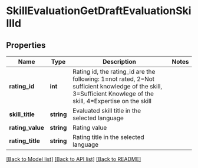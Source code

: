 # SkillEvaluationGetDraftEvaluationSkillId

## Properties
Name | Type | Description | Notes
------------ | ------------- | ------------- | -------------
**rating_id** | **int** | Rating id, the rating_id are the following: 1&#x3D;not rated, 2&#x3D;Not sufficient knowledge of the skill, 3&#x3D;Sufficient Knowlege of the skill, 4&#x3D;Expertise on the skill | 
**skill_title** | **string** | Evaluated skill title in the selected language | 
**rating_value** | **string** | Rating value | 
**rating_title** | **string** | Rating title in the selected language | 

[[Back to Model list]](../README.md#documentation-for-models) [[Back to API list]](../README.md#documentation-for-api-endpoints) [[Back to README]](../README.md)


